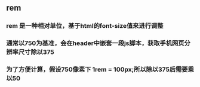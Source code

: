 ## rem 
### rem 是一种相对单位，基于html的font-size值来进行调整
### 通常以750为基准，会在header中嵌套一段js脚本，获取手机网页分辨率尺寸除以375
### 为了方便计算，假设750像素下 1rem = 100px;所以除以375后需要乘以50